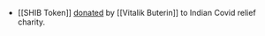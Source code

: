 - [[SHIB Token]] [donated](https://etherscan.io/tx/0xb65bcbb85c1633b0ab4e4886c3cd8eeaeb63edbb39cacdb9223fdcf4454fd2c7) by [[Vitalik Buterin]] to Indian Covid relief charity.
